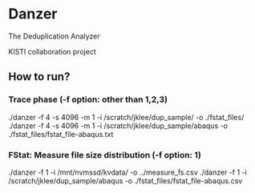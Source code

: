 # Danzer

The Deduplication Analyzer

KISTI collaboration project


## How to run?

### Trace phase (-f option: other than 1,2,3)

./danzer -f 4 -s 4096 -m 1 -i /scratch/jklee/dup_sample/ -o ./fstat_files/
./danzer -f 4 -s 4096 -m 1 -i /scratch/jklee/dup_sample/abaqus -o ./fstat_files/fstat_file-abaqus.txt

### FStat: Measure file size distribution (-f option: 1)

./danzer -f 1 -i /mnt/nvmssd/kvdata/ -o ../measure_fs.csv
./danzer -f 1 -i /scratch/jklee/dup_sample/abaqus -o ./fstat_files/fstat_file-abaqus.csv